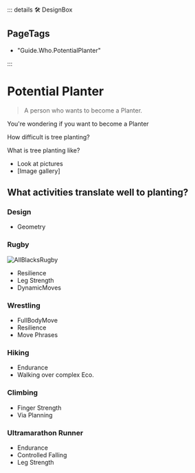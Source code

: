 ::: details 🛠 <dev>DesignBox</dev> 

<h2>PageTags</h2>

- "Guide.Who.PotentialPlanter"

:::

# Potential Planter

> A person who wants to become a Planter.

You're wondering if you want to become a Planter

How difficult is tree planting?

What is tree planting like?

- Look at pictures
- [Image gallery]



## What activities translate well to planting?

### Design
- Geometry

### Rugby

![AllBlacksRugby](/guide/AllBlacksRugby.jpg)

- Resilience
- Leg Strength
- DynamicMoves

### Wrestling
- FullBodyMove
- Resilience
- Move Phrases

### Hiking
- Endurance
- Walking over complex Eco.

### Climbing
- Finger Strength
- Via Planning

### Ultramarathon Runner
- Endurance
- Controlled Falling
- Leg Strength

